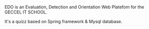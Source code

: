  EDO is an Evaluation, Detection and Orientation Web Platefom for the GECCEL IT SCHOOL.

 It's a quizz based on Spring framework & Mysql database. 